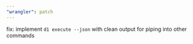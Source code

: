 ```yaml
---
"wrangler": patch
---
```


fix: implement `d1 execute --json` with clean output for piping into other commands
